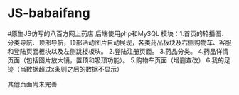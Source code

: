 # JS-babaifang
#原生JS仿写的八百方网上药店
后端使用php和MySQL
模块：1.首页的轮播图、分类导航、顶部导航，顶部活动图片自动展现，各类药品板块及右侧购物车、客服和登陆页面板块以及左侧跳楼板块。
      2.登陆注册页面。
      3.药品分类。
      4.药品详情页面（包括图片放大镜，置顶和吸顶功能）。
      5.购物车页面（增删查改）
      6.我的足迹（当数据超过x条则之后的数据不显示）
      
  其他页面尚未完善
